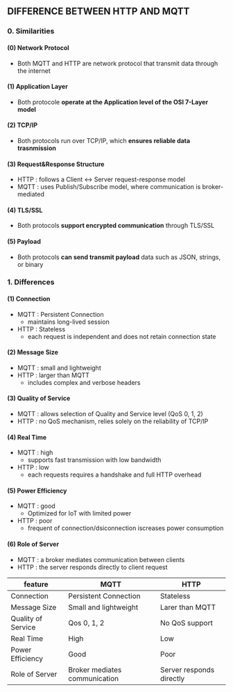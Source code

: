 
## DIFFERENCE BETWEEN HTTP AND MQTT
### 0. Similarities
#### (0) Network Protocol
- Both MQTT and HTTP are network protocol that transmit data through the internet
#### (1) Application Layer
- Both protocole **operate at the Application level of the OSI 7-Layer model**
#### (2) TCP/IP
- Both protocols run over TCP/IP, which **ensures reliable data trasnmission**
#### (3) Request&Response Structure
- HTTP : follows a Client <-> Server request-response model
- MQTT : uses Publish/Subscribe model, where communication is broker-mediated
#### (4) TLS/SSL
- Both protocols **support encrypted communication** through TLS/SSL
#### (5) Payload
- Both protocols **can send transmit payload** data such as JSON, strings, or binary

### 1. Differences
#### (1) Connection
- MQTT : Persistent Connection
  - maintains long-lived session
- HTTP : Stateless
  - each request is independent and does not retain connection state
#### (2) Message Size
- MQTT : small and lightweight
- HTTP : larger than MQTT
  -  includes complex and verbose headers
#### (3) Quality of Service
- MQTT : allows selection of Quality and Service level (QoS 0, 1, 2)
- HTTP : no QoS mechanism, relies solely on the reliability of TCP/IP
#### (4) Real Time
- MQTT : high
  - supports fast transmission with low bandwidth
- HTTP : low
  - each requests requires a handshake and full HTTP overhead
#### (5) Power Efficiency
- MQTT : good
  - Optimized for IoT with limited power
- HTTP : poor
  - frequent of connection/dsiconnection iscreases power consumption
#### (6) Role of Server
- MQTT : a broker mediates communication between clients
- HTTP : the server responds directly to client request

|feature|MQTT|HTTP|
|-|-|-|
|Connection|Persistent Connection|Stateless|
|Message Size|Small and lightweight|Larer than MQTT|
|Quality of Service|Qos 0, 1, 2|No QoS support|
|Real Time|High|Low|
|Power Efficiency|Good|Poor|
|Role of Server|Broker mediates communication|Server responds directly|
